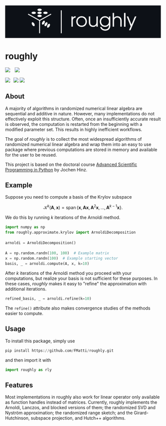 ![roughly logo](graphics/icon.png)

# roughly

![](https://img.shields.io/badge/-Compatibility-gray?style=flat-square) &ensp;
![](https://img.shields.io/badge/Python_3.8+-white?style=flat-square&logo=python&color=white&logoColor=white&labelColor=gray)

![](https://img.shields.io/badge/-Dependencies-gray?style=flat-square)&ensp;
![](https://img.shields.io/badge/NumPy-white?style=flat-square&logo=numpy&color=white&logoColor=white&labelColor=gray)
![](https://img.shields.io/badge/SciPy-white?style=flat-square&logo=scipy&color=white&logoColor=white&labelColor=gray)

## About

A majority of algorithms in randomized numerical linear algebra are sequential and additive in nature. However, many implementations do not effectively exploit this structure. Often, once an insufficiently accurate result is observed, the computation is restarted from the beginning with a modified parameter set. This results in highly inefficient workflows.

The goal of _roughly_ is to collect the most widespread algorithms of randomized numerical linear algebra and wrap them into an easy to use package where previous computations are stored in memory and available for the user to be reused.

This project is based on the doctoral course [Advanced Scientific Programming in Python](https://github.com/JochenHinz/python_seminar) by Jochen Hinz.

## Example

Suppose you need to compute a basis of the Krylov subspace

$$
\mathcal{K}^{k}(\boldsymbol{A}, \boldsymbol{x}) = \operatorname{span}\left\{ \boldsymbol{x}, \boldsymbol{A}\boldsymbol{x}, \boldsymbol{A}^2\boldsymbol{x}, \dots, \boldsymbol{A}^{k-1}\boldsymbol{x} \right\}.
$$

We do this by running $k$ iterations of the Arnoldi method.

```python
import numpy as np
from roughly.approximate.krylov import ArnoldiDecomposition

arnoldi = ArnoldiDecomposition()

A = np.random.randn(100, 100)  # Example matrix
x = np.random.randn(100)  # Example starting vector
basis, _ = arnoldi.compute(A, x, k=10)
```

After $k$ iterations of the Arnoldi method you proceed with your computations, but realize your basis is not sufficient for these purposes. In these cases, _roughly_ makes it easy to "refine" the approximation with additional iterations.

```python
refined_basis, _ = arnoldi.refine(k=10)
```

The `refine()` attribute also makes convergence studies of the methods easier to compute.

## Usage

To install this package, simply use

```python
pip install https://github.com/FMatti/roughly.git
```

and then import it with

```python
import roughly as rly
```

## Features

Most implementations in roughly also work for linear operator only available as function handles instead of matrices. Currently, roughly implements the Arnoldi, Lanczos, and blocked versions of them; the randomized SVD and Nyström approximation; the randomized range sketch; and the Girard-Hutchinson, subspace projection, and Hutch++ algorithms.
